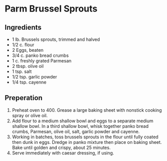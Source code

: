 # Parm Brussel Sprouts

## Ingredients
* 1 lb. Brussels sprouts, trimmed and halved
* 1/2 c. flour
* 2 Eggs, beaten
* 3/4 c. panko bread crumbs
* 1 c. freshly grated Parmesan
* 2 tbsp. olive oil
* 1 tsp. salt
* 1/2 tsp. garlic powder
* 1/4 tsp. cayenne

## Preperation
1. Preheat oven to 400. Grease a large baking sheet with nonstick cooking spray or olive oil.
1. Add flour to a medium shallow bowl and eggs to a separate medium shallow bowl. In a third shallow bowl, whisk together panko bread crumbs, Parmesan, olive oil, salt, garlic powder and cayenne.
1. Working in batches, toss brussels sprouts in the flour until fully coated then dunk in eggs. Dredge in panko mixture then place on baking sheet. Bake until golden and crispy, about 25 minutes.
1. Serve immediately with caesar dressing, if using.
